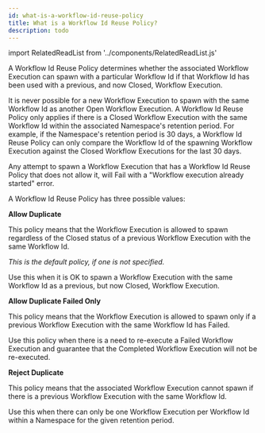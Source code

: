 ```yaml
---
id: what-is-a-workflow-id-reuse-policy
title: What is a Workflow Id Reuse Policy?
description: todo
---
```


import RelatedReadList from '../components/RelatedReadList.js'

A Workflow Id Reuse Policy determines whether the associated Workflow Execution can spawn with a particular Workflow Id if that Workflow Id has been used with a previous, and now Closed, Workflow Execution.

It is never possible for a new Workflow Execution to spawn with the same Workflow Id as another Open Workflow Execution.
A Workflow Id Reuse Policy only applies if there is a Closed Workflow Execution with the same Workflow Id within the associated Namespace's retention period.
For example, if the Namespace's retention period is 30 days, a Workflow Id Reuse Policy can only compare the Workflow Id of the spawning Workflow Execution against the Closed Workflow Executions for the last 30 days.

Any attempt to spawn a Workflow Execution that has a Workflow Id Reuse Policy that does not allow it, will Fail with a "Workflow execution already started" error.

A Workflow Id Reuse Policy has three possible values:

**Allow Duplicate**

This policy means that the Workflow Execution is allowed to spawn regardless of the Closed status of a previous Workflow Execution with the same Workflow Id.

_This is the default policy, if one is not specified._

Use this when it is OK to spawn a Workflow Execution with the same Workflow Id as a previous, but now Closed, Workflow Execution.

**Allow Duplicate Failed Only**

This policy means that the Workflow Execution is allowed to spawn only if a previous Workflow Execution with the same Workflow Id has Failed.

Use this policy when there is a need to re-execute a Failed Workflow Execution and guarantee that the Completed Workflow Execution will not be re-executed.

**Reject Duplicate**

This policy means that the associated Workflow Execution cannot spawn if there is a previous Workflow Execution with the same Workflow Id.

Use this when there can only be one Workflow Execution per Workflow Id within a Namespace for the given retention period.

<RelatedReadList
readliststring="What is a Workflow Id?#?e"
/>
